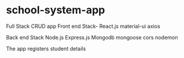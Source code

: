 # school-system-app
Full Stack CRUD app
Front end Stack- 
React.js
material-ui
axios 


Back end Stack 
Node.js
Express.js
Mongodb
mongoose
cors 
nodemon

The app registers student details 

